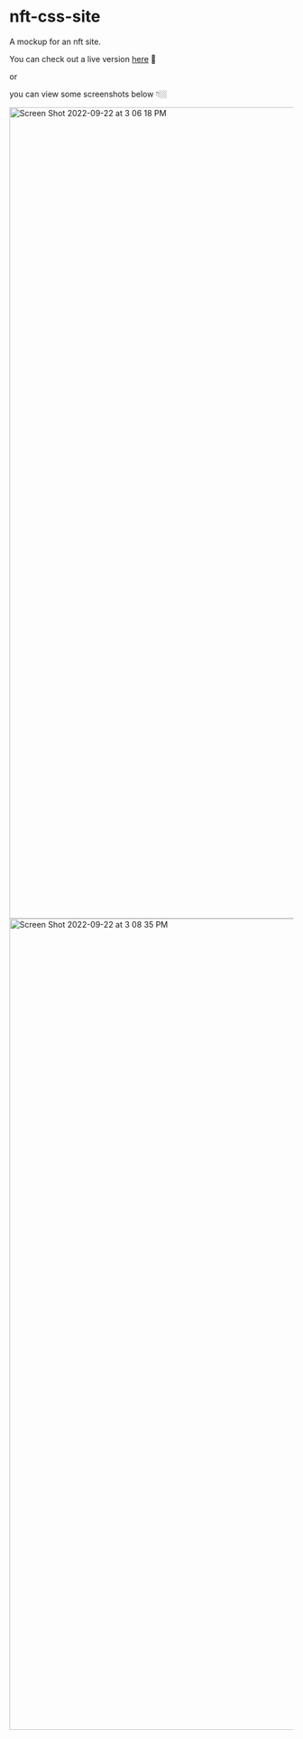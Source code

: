 # nft-css-site
 
A mockup for an nft site. 

You can check out a live version [here](https://helpful-queijadas-318866.netlify.app/) 👟

or

you can view some screenshots below 👇🏼


<img width="1440" alt="Screen Shot 2022-09-22 at 3 06 18 PM" src="https://user-images.githubusercontent.com/25935404/191841050-841ba8eb-b77c-4a97-9c75-74e1866c44e4.png">
<img width="1440" alt="Screen Shot 2022-09-22 at 3 08 35 PM" src="https://user-images.githubusercontent.com/25935404/191841260-2a5864b2-83b5-419e-9f78-b692294f36ce.png">
